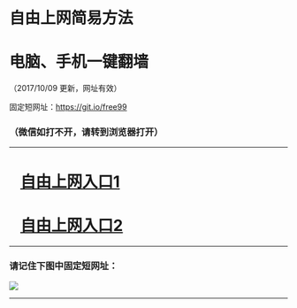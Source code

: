 ﻿# 自由上网简易方法

# 电脑、手机一键翻墙

（2017/10/09 更新，网址有效）

固定短网址：https://git.io/free99

### （微信如打不开，请转到浏览器打开）


***





# &nbsp;&nbsp; <a href="http://ft1966228008.fwq-tz-1001.info/fwqtz01.html?t=100900127035 " target="_blank">自由上网入口1</a>
# &nbsp;&nbsp; <a href="http://ft1933712396.fwq-tz-1002.info/fwqtz02.html?t=10090016570 " target="_blank">自由上网入口2</a>
***

### 请记住下图中固定短网址：

<img src="https://s3-us-west-2.amazonaws.com/fwq-1001/yjfq-20170905okok.png" /> 


***

